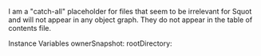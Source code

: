 I am a "catch-all" placeholder for files that seem to be irrelevant for Squot and will not appear in any object graph. They do not appear in the table of contents file.

Instance Variables
	ownerSnapshot:		<SquotSnapshot>
	rootDirectory:		<FSReference>
